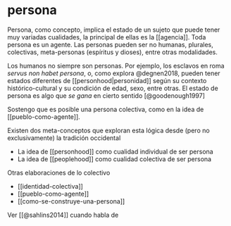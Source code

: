 # persona
Persona, como concepto, implica el estado de un sujeto que puede tener muy variadas cualidades, la principal de ellas es la [[agencia]]. Toda persona es un agente. Las personas pueden ser no humanas, plurales, colectivas, meta-personas (espíritus y dioses), entre otras modalidades.

Los humanos no siempre son personas. Por ejemplo, los esclavos en roma *servus non habet persona*, o, como explora @degnen2018, pueden tener estados diferentes de [[personhood|personidad]] según su contexto histórico-cultural y su condición de edad, sexo, entre otras. El estado de persona es algo que *se gana* en cierto sentido [@goodenough1997]

Sostengo que es posible una persona colectiva, como en la idea de [[pueblo-como-agente]].

Existen dos meta-conceptos que exploran esta lógica desde (pero no exclusivamente) la tradición occidental

- La idea de [[personhood]] como cualidad individual de ser persona
- La idea de [[peoplehood]] como cualidad colectiva de ser persona

Otras elaboraciones de lo colectivo

- [[identidad-colectiva]]
- [[pueblo-como-agente]]
- [[como-se-construye-una-persona]]

Ver [[@sahlins2014]] cuando habla de 